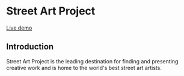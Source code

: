 # Street Art Project

[Live demo](https://shielded-savannah-97014.herokuapp.com/)

## Introduction

Street Art Project is the leading destination for finding and presenting creative work and is home to the world's best street art artists.

